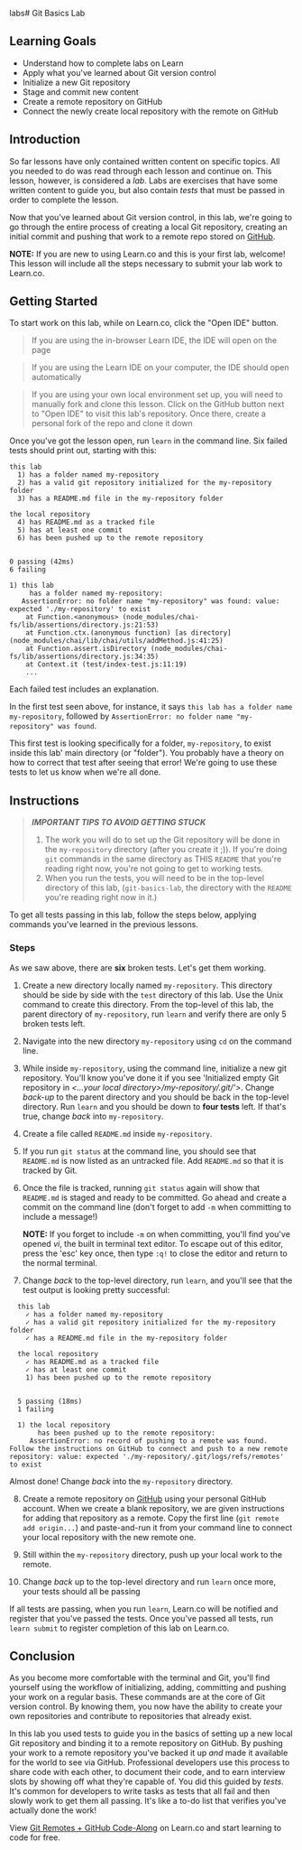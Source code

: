 labs# Git Basics Lab

## Learning Goals

- Understand how to complete labs on Learn
- Apply what you've learned about Git version control
- Initialize a new Git repository
- Stage and commit new content
- Create a remote repository on GitHub
- Connect the newly create local repository with the remote on GitHub

## Introduction

So far lessons have only contained written content on specific topics. All you
needed to do was read through each lesson and continue on. This lesson, however,
is considered a _lab_. Labs are exercises that have some written content to
guide you, but also contain _tests_ that must be passed in order to complete
the lesson.

Now that you've learned about Git version control, in this lab, we're going to
go through the entire process of creating a local Git repository, creating an
initial commit and pushing that work to a remote repo stored on
[GitHub][github].

**NOTE:** If you are new to using Learn.co and this is your first lab, welcome!
This lesson will include all the steps necessary to submit your lab work to Learn.co.

## Getting Started

To start work on this lab, while on Learn.co, click the "Open IDE" button.

> If you are using the in-browser Learn IDE, the IDE will open on the page

> If you are using the Learn IDE on your computer, the IDE should open
> automatically

> If you are using your own local environment set up, you will need to manually
> fork and clone this lesson. Click on the GitHub button next to "Open IDE" to
> visit this lab's repository. Once there, create a personal fork of the repo
> and clone it down

Once you've got the lesson open, run `learn` in the command line. Six failed
tests should print out, starting with this:

```text
this lab
  1) has a folder named my-repository
  2) has a valid git repository initialized for the my-repository folder
  3) has a README.md file in the my-repository folder

the local repository
  4) has README.md as a tracked file
  5) has at least one commit
  6) has been pushed up to the remote repository


0 passing (42ms)
6 failing

1) this lab
     has a folder named my-repository:
   AssertionError: no folder name "my-repository" was found: value: expected './my-repository' to exist
    at Function.<anonymous> (node_modules/chai-fs/lib/assertions/directory.js:21:53)
    at Function.ctx.(anonymous function) [as directory] (node_modules/chai/lib/chai/utils/addMethod.js:41:25)
    at Function.assert.isDirectory (node_modules/chai-fs/lib/assertions/directory.js:34:35)
    at Context.it (test/index-test.js:11:19)
    ...
```

Each failed test includes an explanation.

In the first test seen above, for instance, it says `this lab has a folder name
my-repository`, followed by `AssertionError: no folder name "my-repository" was
found`.

This first test is looking specifically for a folder, `my-repository`, to exist
inside this lab' main directory (or "folder"). You probably have a theory on
how to correct that test after seeing that error! We're going to use these
tests to let us know when we're all done.

## Instructions

> ***IMPORTANT TIPS TO AVOID GETTING STUCK***
> 
> 1. The work you will do to set up the Git repository will be done in the
>    `my-repository` directory (after you create it ;)). If you're doing `git`
>    commands in the same directory as THIS `README` that you're reading right
>    now, you're not going to get to working tests.
> 2. When you run the tests, you will need to be in the top-level directory of
>    this lab, (`git-basics-lab`, the directory with the `README` you're reading
>    right now in it.)

To get all tests passing in this lab, follow the steps below, applying commands
you've learned in the previous lessons.

### Steps

As we saw above, there are **six** broken tests. Let's get them working.

1. Create a new directory locally named `my-repository`. This directory should
   be side by side with the `test` directory of this lab. Use the Unix command
   to create this directory. From the top-level of this lab, the parent directory
   of `my-repository`, run `learn` and verify there are only 5 broken tests left.

2. Navigate into the new directory `my-repository` using `cd` on the command
   line.

3. While inside `my-repository`, using the command line, initialize a new git
   repository. You'll know you've done it if you see 'Initialized empty Git
   repository in _<...your local directory>/my-repository/.git/'>_. Change _back-up_
   to the parent directory and you should be back in the top-level directory. Run
   `learn` and you should be down to **four tests** left. If that's true, change
   _back_ into `my-repository`.

4. Create a file called `README.md` inside `my-repository`.

5. If you run `git status` at the command line, you should see that `README.md`
   is now listed as an untracked file. Add `README.md` so that it is tracked by
   Git.

6. Once the file is tracked, running `git status` again will show that
   `README.md` is staged and ready to be committed. Go ahead and create a commit
   on the command line (don't forget to add `-m` when committing to include a
   message!)

   **NOTE:** If you forget to include `-m` on when committing, you'll find you've
   opened _vi_, the built in terminal text editor. To escape out of this editor,
   press the 'esc' key once, then type `:q!` to close the editor and return to
   the normal terminal.

7. Change _back_ to the top-level directory, run `learn`, and you'll see that
   the test output is looking pretty successful:
```text
  this lab
    ✓ has a folder named my-repository
    ✓ has a valid git repository initialized for the my-repository folder
    ✓ has a README.md file in the my-repository folder

  the local repository
    ✓ has README.md as a tracked file
    ✓ has at least one commit
    1) has been pushed up to the remote repository


  5 passing (18ms)
  1 failing

  1) the local repository
       has been pushed up to the remote repository:
     AssertionError: no record of pushing to a remote was found. Follow the instructions on GitHub to connect and push to a new remote repository: value: expected './my-repository/.git/logs/refs/remotes' to exist
```

Almost done! Change _back_ into the `my-repository` directory.

8. Create a remote repository on [GitHub][github] using your personal GitHub
   account. When we create a blank repository, we are given instructions for
   adding that repository as a remote.  Copy the first line (`git remote add
   origin...`) and paste-and-run it from your command line to connect your local
   repository with the new remote one.

9. Still within the `my-repository` directory, push up your local work to the
   remote.

10. Change _back_ up to the top-level directory and run `learn` once more, your
    tests should all be passing

If all tests are passing, when you run `learn`, Learn.co will be notified and
register that you've passed the tests.  Once you've passed all tests, run
`learn submit` to register completion of this lab on Learn.co.

## Conclusion

As you become more comfortable with the terminal and Git, you'll find yourself
using the workflow of initializing, adding, committing and pushing your work on
a regular basis. These commands are at the core of Git version control. By
knowing them, you now have the ability to create your own repositories and
contribute to repositories that already exist.

In this lab you used tests to guide you in the basics of setting up a new local
Git repository and binding it to a remote repository on GitHub. By pushing your
work to a remote repository you've backed it up _and_ made it available for the
world to see via GitHub. Professional developers use this process to share code
with each other, to document their code, and to earn interview slots by showing
off what they're capable of. You did this guided by *tests*. It's common for
developers to write tasks as tests that all fail and then slowly work to get
them all passing. It's like a to-do list that verifies you've actually done the
work!

[github]: https://github.com/
[pr]: https://help.github.com/en/articles/about-pull-requests

<p data-visibility='hidden'>View <a href='https://learn.co/lessons/git-remotes-and-github-lab' title='Git Remotes + GitHub Lab'>Git Remotes + GitHub Code-Along</a> on Learn.co and start learning to code for free.</p>


